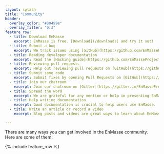 ```yaml
---
layout: splash
title: "Community"
header:
  overlay_color: "#00499e"
  overlay_filter: "0.3"
feature_row:
  - title: Download EnMasse
    excerpt: EnMasse is free. [Download](/downloads) and try it out!
  - title: Submit a bug
    excerpt: We track issues using [GitHub](https://github.com/EnMasseProject/enmasse/issues).
  - title: Reading developer documentation
    excerpt: Read the [Hacking guide](https://github.com/EnMasseProject/enmasse/blob/master/HACKING.md) for details on how to build EnMasse.
  - title: Reviewing pull requests
    excerpt: Help out reviewing pull requests on [GitHub](https://github.com/EnMasseProject/enmasse/pulls).
  - title: Submit some code
    excerpt: Submit fixes by opening Pull Requests on [GitHub](https://github.com/EnMasseProject/enmasse/pulls).
  - title: Join our chatroom
    excerpt: Join our chatroom on [Gitter](https://gitter.im/EnMasseProject/community).
  - title: Spread the word
    excerpt: We are grateful for any mention or help in presenting EnMasse to the world!
  - title: Help writing documentation
    excerpt: Good documentation is crucial to help users use EnMasse.
  - title: Write an article or record a video
    excerpt: Blog posts and videos are great ways to learn about EnMasse and also to spread the word.

---
```


There are many ways you can get involved in the EnMasse community. Here are some of them:

{% include feature_row %}
